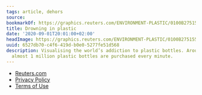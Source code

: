 ```yaml
---
tags: article, dehors
source:
bookmarkOf: https://graphics.reuters.com/ENVIRONMENT-PLASTIC/0100B275155/index.html
title: Drowning in plastic
date: '2020-09-01T20:01:00+02:00'
headImage: https://graphics.reuters.com/ENVIRONMENT-PLASTIC/0100B275155/images/share-card.png
uuid: 6527db70-c4f6-419d-b0e0-5277fe51d568
description: Visualising the world’s addiction to plastic bottles. Around the world,
  almost 1 million plastic bottles are purchased every minute.
---
```


*   [Reuters.com](http://www.reuters.com/)
*   [Privacy Policy](http://www.reuters.com/privacy-policy)
*   [Terms of Use](http://www.reuters.com/terms-of-use)